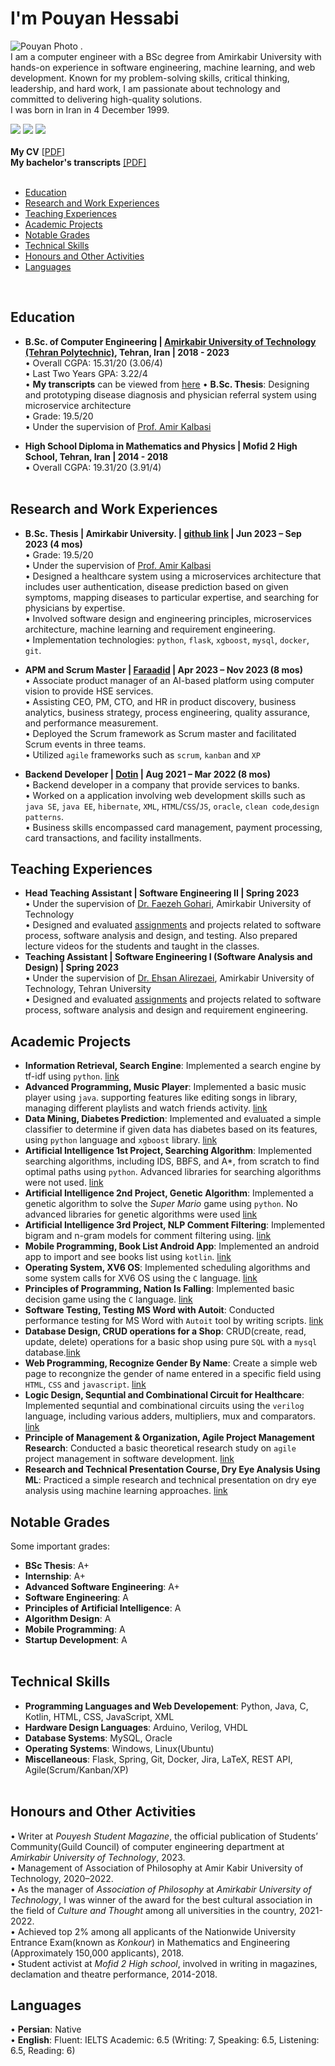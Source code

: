 # I'm Pouyan Hessabi
![Pouyan Photo](https://raw.githubusercontent.com/pouyanhessabi/pouyanhessabi.github.io/main/docs/assets/My-Photo.jpg) .
<br> I am a computer engineer with a BSc degree from Amirkabir University with hands-on experience in software engineering, machine learning, and web development. Known for my problem-solving skills, critical thinking, leadership, and hard work, I am passionate about technology and committed to delivering high-quality solutions.<br> 
I was born in Iran in 4 December 1999.<br> 

[<img src="https://img.shields.io/badge/Gmail-D14836?style=for-the-badge&logo=gmail&logoColor=white" />](mailto:pouyan.hessabi@gmail.com)
[<img src="https://img.shields.io/badge/GitHub-100000?style=for-the-badge&logo=github&logoColor=white" />](https://github.com/pouyanhessabi)
[<img src="https://img.shields.io/badge/LinkedIn-0077B5?style=for-the-badge&logo=linkedin&logoColor=white" />](https://www.linkedin.com/in/pouyan-hessabi-b0900b216/)
<br>
<br>
**My CV** [[PDF](https://github.com/pouyanhessabi/pouyanhessabi.github.io/blob/main/Job%20CV_P.Hessabi.pdf)] <br>
**My bachelor's transcripts** [[PDF]](https://github.com/pouyanhessabi/pouyanhessabi.github.io/blob/main/Unofficial%20Transcript.pdf) <br><br>
- [Education](#education)
- [Research and Work Experiences](#research-and-work-experiences)
- [Teaching Experiences](#teaching-experiences)
- [Academic Projects](#academic-projects)
- [Notable Grades](#notable-grades)
- [Technical Skills](#technical-skills)
- [Honours and Other Activities](#honours-and-other-activities)
- [Languages](#languages)
<br>

## Education
* **B.Sc. of Computer Engineering | [Amirkabir University of Technology (Tehran Polytechnic)](https://aut.ac.ir/), Tehran, Iran | 2018 - 2023** <br>
•	Overall CGPA: 15.31/20 (3.06/4) <br>
• Last Two Years GPA: 3.22/4 <br>
• **My transcripts** can be viewed from [here](https://github.com/pouyanhessabi/pouyanhessabi.github.io/blob/main/Unofficial%20Transcript.pdf) 
• **B.Sc. Thesis**: Designing and prototyping disease diagnosis and physician referral system using microservice architecture <br>
• Grade: 19.5/20 <br>
• Under the supervision of [Prof. Amir Kalbasi](https://scholar.google.com/citations?user=oISEZIUAAAAJ&hl=en&oi=ao) <br> 
 
* **High School Diploma in Mathematics and Physics | Mofid 2 High School, Tehran, Iran | 2014 - 2018** <br>
• Overall CGPA: 19.31/20 (3.91/4) <br> <br>

## Research and Work Experiences
* **B.Sc. Thesis | Amirkabir University. | [github link](https://github.com/pouyanhessabi/B.Sc-Project-Healthcare-Microservice) | Jun 2023 – Sep 2023 (4 mos)** <br>
• Grade: 19.5/20 <br>
• Under the supervision of [Prof. Amir Kalbasi](https://scholar.google.com/citations?user=oISEZIUAAAAJ&hl=en&oi=ao) <br> 
• Designed a healthcare system using a microservices architecture that includes user authentication, disease prediction based on given symptoms, mapping diseases to particular expertise, and searching for physicians by expertise.<br>
• Involved software design and engineering principles, microservices architecture, machine learning and requirement engineering.<br>
• Implementation technologies: `python`, `flask`, `xgboost`, `mysql`, `docker`, `git`.<br>

* **APM and Scrum Master | [Faraadid](https://faraadid.com/) | Apr 2023 – Nov 2023 (8 mos)** <br>
 • Associate product manager of an AI-based platform using computer vision to provide HSE services.<br>
 • Assisting CEO, PM, CTO, and HR in product discovery, business analytics, business strategy, process engineering, quality assurance, and performance measurement.<br>
• Deployed the Scrum framework as Scrum master and facilitated Scrum events in three teams.<br>
• Utilized `agile` frameworks such as `scrum`, `kanban` and `XP`<br>

 * **Backend Developer | [Dotin](https://www.dotin.ir/) | Aug 2021 – Mar 2022 (8 mos)** <br>
 • Backend developer in a company that provide services to banks.<br>
 • Worked on a application involving web development skills such as `java SE`, `java EE`, `hibernate`, `XML`, `HTML`/`CSS`/`JS`, `oracle`, `clean code`,`design patterns`.<br>
 • Business skills encompassed card management, payment processing, card transactions, and facility installments.<br>

## Teaching Experiences
* **Head Teaching Assistant | Software Engineering II | Spring 2023** <br>
  • Under the supervision of [Dr. Faezeh Gohari](https://scholar.google.com/citations?user=7bpNAlAAAAAJ&hl=en), Amirkabir University of Technology <br>
  • Designed and evaluated [assignments](https://github.com/pouyanhessabi/Software-Engineering-TA) and projects related to software process, software analysis and design, and testing. Also prepared lecture videos for the students and taught in the classes.<br>
* **Teaching Assistant | Software Engineering I (Software Analysis and Design)	 | Spring 2023** <br>
  • Under the supervision of [Dr. Ehsan Alirezaei](https://scholar.google.com/citations?user=oQE-MBQAAAAJ&hl=en&oi=ao), Amirkabir University of Technology, Tehran University <br>
  • Designed and evaluated [assignments](https://github.com/pouyanhessabi/Software-Engineering-TA) and projects related to software process, software analysis and
design and requirement engineering.<br>


## Academic Projects
* **Information Retrieval, Search Engine**: Implemented a search engine by tf-idf using `python`. [link](https://github.com/pouyanhessabi/Search-Engine-IR-Project) <br>
* **Advanced Programming, Music Player**: Implemented a basic music player using `java`. supporting features like editing songs in library, managing different playlists and watch friends activity. [link](https://github.com/pouyanhessabi/JPotify-java-spotify) <br>
* **Data Mining, Diabetes Prediction**: Implemented and evaluated a simple classifier to determine if given data has diabetes based on its features, using `python` language and `xgboost` library. [link](https://github.com/pouyanhessabi/Diabetes-Prediction-DM-Project) <br>
* **Artificial Intelligence 1st Project, Searching Algorithm**:  Implemented searching algorithms, including IDS, BBFS, and A*, from scratch to find optimal paths using `python`. Advanced libraries for searching algorithms were not used. [link](https://github.com/pouyanhessabi/Searching-Algorithms-IDS-BBFS-AStar) <br>
* **Artificial Intelligence 2nd Project, Genetic Algorithm**: Implemented a genetic algorithm to solve the _Super Mario_ game using `python`. No advanced libraries for genetic algorithms were used [link](https://github.com/pouyanhessabi/Genetic-Algorithm) <br>
* **Artificial Intelligence 3rd Project, NLP Comment Filtering**: Implemented bigram and n-gram models for comment filtering using. [link](https://github.com/pouyanhessabi/NLP-Comment-Filtering) <br>
* **Mobile Programming, Book List Android App**: Implemented an android app to import and see books list using `kotlin`. [link](https://github.com/pouyanhessabi/Book-List-App) <br>
* **Operating System, XV6 OS**: Implemented scheduling algorithms and some system calls for XV6 OS using the `C` language. [link](https://github.com/pouyanhessabi/XV6-OS) <br>
* **Principles of Programming, Nation Is Falling**: Implemented basic decision game using the `C` language. [link](https://github.com/pouyanhessabi/BasicProgramming-final-project) <br>
* **Software Testing, Testing MS Word with Autoit**: Conducted performance testing for MS Word with `Autoit` tool by writing scripts. [link](https://github.com/pouyanhessabi/Software-Testing-Autoit) <br>
* **Database Design, CRUD operations for a Shop**: CRUD(create, read, update, delete) operations for a basic shop using pure `SQL` with a `mysql` database.[link](https://github.com/pouyanhessabi/Database-Project-Shop) <br>
* **Web Programming, Recognize Gender By Name**: Create a simple web page to recongnize the gender of name entered in a specific field using `HTML`, `CSS` and `javascript`. [link](https://github.com/pouyanhessabi/call-mr-or-ms) <br>
* **Logic Design, Sequntial and Combinational Circuit for Healthcare**: Implemented sequntial and combinational circuits using the `verilog` language, including various adders, multipliers, mux and comparators. [link](https://github.com/pouyanhessabi/LD-final-project) <br>
 * **Principle of Management & Organization, Agile Project Management Research**: Conducted a basic theoretical research study on `agile` project management in software development. [link](https://github.com/pouyanhessabi/Agile-Project-Management-in-software-developement) <br>
* **Research and Technical Presentation Course, Dry Eye Analysis Using ML**:  Practiced a simple research and technical presentation on dry eye analysis using machine learning approaches. [link](https://github.com/pouyanhessabi/Dry-Eye-Basic-Research) <br>
  
## Notable Grades
Some important grades:
* **BSc Thesis**: A+
* **Internship**: A+
* **Advanced Software Engineering**: A+
* **Software Engineering**: A
* **Principles of Artificial Intelligence**: A
* **Algorithm Design**: A
* **Mobile Programming**: A
* **Startup Development**: A
<br> <br>

## Technical Skills
* **Programming Languages and Web Developement**: Python, Java, C, Kotlin, HTML, CSS, JavaScript, XML
* **Hardware Design Languages**: Arduino, Verilog, VHDL
* **Database Systems**: MySQL, Oracle
* **Operating Systems**: Windows, Linux(Ubuntu)
* **Miscellaneous**: Flask, Spring, Git, Docker, Jira, LaTeX, REST API, Agile(Scrum/Kanban/XP)
<br> <br>

## Honours and Other Activities
•	Writer at _Pouyesh Student Magazine_, the official publication of Students’ Community(Guild Council) of computer engineering department at _Amirkabir University of Technology_, 2023. <br>
•	Management of Association of Philosophy at Amir Kabir University of Technology, 2020–2022. <br>
•	As the manager of _Association of Philosophy_ at _Amirkabir University of Technology_, I was winner of the award for the best cultural association in the field of _Culture and Thought_ among all universities in the country, 2021-2022. <br>
• Achieved top 2% among all applicants of the Nationwide University Entrance Exam(known as _Konkour_) in Mathematics and Engineering (Approximately 150,000 applicants), 2018.<br>
•	Student activist at _Mofid 2 High school_, involved in writing in magazines, declamation and theatre performance, 2014-2018.	<br>

## Languages
•	**Persian**: Native <br>
•	**English**: Fluent: IELTS Academic: 6.5 (Writing: 7, Speaking: 6.5, Listening: 6.5, Reading: 6) <br>

<!--
## Certificates

### Technical certificates
#### Deep Learning Specialization Coursera (and deeplearning.ai): <br> <br> <img src="https://raw.githubusercontent.com/rzninvo/rzninvo.github.io/main/Certificates/Coursera%20UPVSE4DDZS6F.png" />
---
<details>
<summary>Course 1 (Deep Learning Specialization): Neural Networks and Deep Learning</summary>
<br>
<img src="https://raw.github.com/rzninvo/rzninvo.github.io/main/Certificates/Coursera%20UPVSE4DDZS6F.png" />
</details>

---
<details>
<summary>Course 2: Improving Deep Neural Networks (Deep Learning Specialization): Hyperparameter tuning, Regularization and Optimization</summary>
<br>
<img src="https://raw.github.com/rzninvo/rzninvo.github.io/main/Certificates/Coursera%208HRX8P78EYF6.png" />
</details>

---
<details>
<summary>Course 3 (Deep Learning Specialization): Structuring Machine Learning Projects</summary>
<br>
<img src="https://raw.github.com/rzninvo/rzninvo.github.io/main/Certificates/Coursera%20HHWKVG53JLZC.png" />
</details>

---
<details>
<summary>Course 4 (Deep Learning Specialization): Convolutional Neural Networks</summary>
<br>
<img src="" />
</details>

---
<details>
<summary>Course 5 (Deep Learning Specialization): Sequence Models</summary>
<br>
<img src="" /> <br>
</details>

---
#### Artifical Intelligence and Deep Learning | IPM | SNS2023: <br><br> <img src="https://raw.github.com/rzninvo/rzninvo.github.io/main/Certificates/Roham_Zendehdel_Nobari_SNS2023.jpg" /> 
-->
<br>

